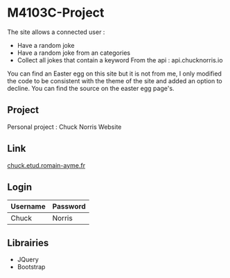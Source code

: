 
# M4103C-Project
The site allows a connected user :
 - Have a random joke
 - Have a random joke from an categories
 - Collect all jokes that contain a keyword
From the api : api.chucknorris.io

You can find an Easter egg on this site but it is not from me, I only modified the code to be consistent with the theme of the site and added an option to decline.
You can find the source on the easter egg page's.

## Project
Personal project : Chuck Norris Website
## Link
[chuck.etud.romain-ayme.fr](http://www.chuck.etud.romain-ayme.fr/)
## Login
| Username | Password |
|--|--|
| Chuck | Norris |

## Librairies
 - JQuery 
 - Bootstrap
